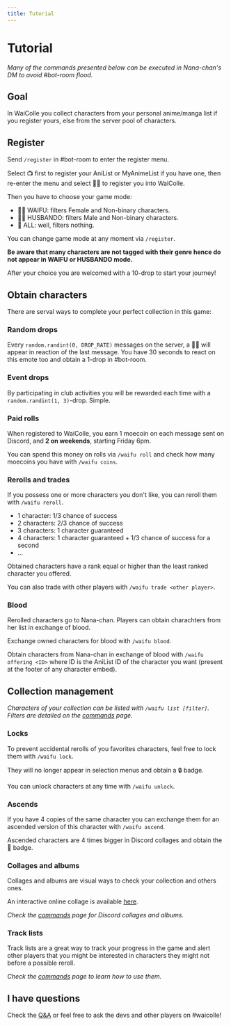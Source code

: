 ```yaml
---
title: Tutorial
---
```


# Tutorial

*Many of the commands presented below can be executed in Nana-chan's DM to avoid #bot-room flood.*

## Goal

In WaiColle you collect characters from your personal anime/manga list if you register yours, else from the server pool of characters.

## Register

Send `/register` in #bot-room to enter the register menu.

Select 📺 first to register your AniList or MyAnimeList if you have one, then re-enter the menu and select 👰‍♀️ to register you into WaiColle.

Then you have to choose your game mode:

* 👰‍♀️ WAIFU: filters Female and Non-binary characters.
* 👰‍♂️ HUSBANDO: filters Male and Non-binary characters.
* 👰 ALL: well, filters nothing.

You can change game mode at any moment via `/register`.

**Be aware that many characters are not tagged with their genre hence do not appear in WAIFU or HUSBANDO mode.**

After your choice you are welcomed with a 10-drop to start your journey!

## Obtain characters

There are serval ways to complete your perfect collection in this game:

### Random drops

Every `random.randint(0, DROP_RATE)` messages on the server, a 👰‍♀️ will appear in reaction of the last message. You have 30 seconds to react on this emote too and obtain a 1-drop in #bot-room. 

### Event drops

By participating in club activities you will be rewarded each time with a `random.randint(1, 3)`-drop. Simple.

### Paid rolls

When registered to WaiColle, you earn 1 moecoin on each message sent on Discord, and **2 on weekends**, starting Friday 6pm.

You can spend this money on rolls via `/waifu roll` and check how many moecoins you have with `/waifu coins`.

### Rerolls and trades

If you possess one or more characters you don't like, you can reroll them with `/waifu reroll`.

* 1 character: 1/3 chance of success
* 2 characters: 2/3 chance of success
* 3 characters: 1 character guaranteed
* 4 characters: 1 character guaranteed + 1/3 chance of success for a second
* ...

Obtained characters have a rank equal or higher than the least ranked character you offered.

You can also trade with other players with `/waifu trade <other player>`.

### Blood

Rerolled characters go to Nana-chan. Players can obtain charachters from her list in exchange of blood.

Exchange owned characters for blood with `/waifu blood`.

Obtain characters from Nana-chan in exchange of blood with `/waifu offering <ID>` where ID is the AniList ID of the character you want (present at the footer of any character embed).

## Collection management

*Characters of your collection can be listed with `/waifu list [filter]`. Filters are detailed on the [commands](/help/commands) page.*

### Locks

To prevent accidental rerolls of you favorites characters, feel free to lock them with `/waifu lock`.

They will no longer appear in selection menus and obtain a 🔒 badge.

You can unlock characters at any time with `/waifu unlock`.

### Ascends

If you have 4 copies of the same character you can exchange them for an ascended version of this character with `/waifu ascend`.

Ascended characters are 4 times bigger in Discord collages and obtain the 🌟 badge.

### Collages and albums

Collages and albums are visual ways to check your collection and others ones.

An interactive online collage is available [here](/324820379527020540/collage).

*Check the [commands](/help/commands) page for Discord collages and albums.*

### Track lists

Track lists are a great way to track your progress in the game and alert other players that you might be interested in characters they might not before a possible reroll.

*Check the [commands](/help/commands) page to learn how to use them.*

## I have questions

Check the [Q&A](/help/q-and-a) or feel free to ask the devs and other players on #waicolle!
